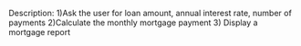 Description:
   1)Ask the user for loan amount, annual interest rate, number of payments
   2)Calculate the monthly mortgage payment
   3) Display a mortgage report
